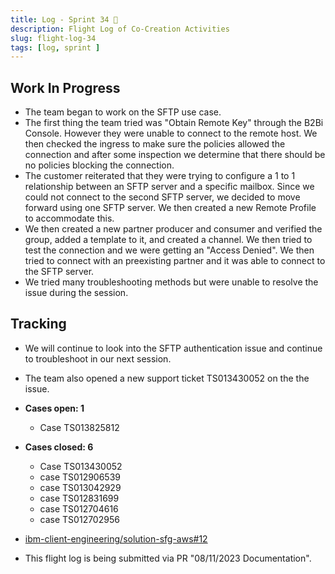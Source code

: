 ```yaml
---
title: Log - Sprint 34 🛫
description: Flight Log of Co-Creation Activities
slug: flight-log-34
tags: [log, sprint ]
---
```


## Work In Progress
- The team began to work on the SFTP use case. 
- The first thing the team tried was "Obtain Remote Key" through the B2Bi Console. However they were unable to connect to the remote host. We then checked the ingress to make sure the policies allowed the connection and after some inspection we determine that there should be no policies blocking the connection. 
- The customer reiterated that they were trying to configure a 1 to 1 relationship between an SFTP server and a specific mailbox. Since we could not connect to the second SFTP server, we decided to move forward using one SFTP server. We then created a new Remote Profile to accommodate this.
- We then created a new partner producer and consumer and verified the group, added a template to it, and created a channel. We then tried to test the connection and we were getting an "Access Denied". We then tried to connect with an preexisting partner and it was able to connect to the SFTP server.
- We tried many troubleshooting methods but were unable to resolve the issue during the session. 
  
## Tracking
- We will continue to look into the SFTP authentication issue and continue to troubleshoot in our next session. 
- The team also opened a new support ticket TS013430052 on the the issue. 
  
- **Cases open: 1**
  - Case TS013825812
- **Cases closed: 6**
  - Case TS013430052
  - case TS012906539
  - case TS013042929
  - case TS012831699
  - case TS012704616
  - case TS012702956  
- [ibm-client-engineering/solution-sfg-aws#12](https://zenhub.ibm.com/workspaces/st5-action-information-center-64343620d0cfd0000f03a114/issues/ibm-client-engineering/solution-sfg-aws/12)
- This flight log is being submitted via PR "08/11/2023 Documentation".